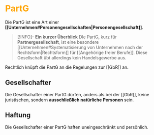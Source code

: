 # <font color = "orange">PartG</font>
Die PartG ist eine Art einer **[[Unternehmen#Personengesellschaften|Personengesellschaft]]**.
>[!INFO]- **Ein kurzer Überblick**
>DIe PartG, kurz für **Partnergesellschaft**, ist eine besondere [[Unternehmen#Systematisierung von Unternehmen nach der Rechtsform|Rechtsform]] für [[Angehörige freier Berufe]]. Diese Gesellschaft übt allerdings kein Handelsgewerbe aus.

Rechtlich knüpft die PartG an die Regelungen zur [[GbR]] an. 

## Gesellschafter
Die Gesellschafter einer PartG dürfen, anders als bei der [[GbR]], keine juristischen, sondern **ausschließlich natürliche Personen** sein.

## Haftung
Die Gesellschafter einer PartG haften uneingeschränkt und persönlich.